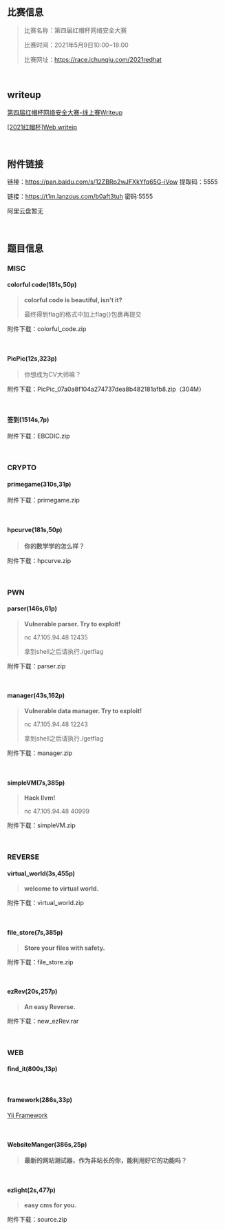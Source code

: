 ## 比赛信息

> 比赛名称：第四届红帽杯网络安全大赛
>
> 比赛时间：2021年5月9日10:00~18:00
>
> 比赛网址：https://race.ichunqiu.com/2021redhat

<br/>

## writeup

[第四届红帽杯网络安全大赛-线上赛Writeup](https://mp.weixin.qq.com/s/LFnqLf0KNY5tDBZe2wJM5Q)

[[2021红帽杯]Web writeip](https://blog.csdn.net/Anton__1/article/details/116605351)

<br/>

## 附件链接

链接：https://pan.baidu.com/s/12ZBRp2wJFXkYfq65G-iVow 提取码：5555

链接：https://t1m.lanzous.com/b0aft3tuh 密码:5555

阿里云盘暂无

<br/>

## 题目信息

### MISC

#### colorful code(181s,50p)

> **colorful code is beautiful, isn't it?**
>
> 最终得到flag的格式中加上flag{}包裹再提交

附件下载：colorful_code.zip

<br/>

#### PicPic(12s,323p)

> 你想成为CV大师嘛？

附件下载：PicPic_07a0a8f104a274737dea8b482181afb8.zip（304M）

<br/>

#### 签到(1514s,7p)

附件下载：EBCDIC.zip

<br/>

### CRYPTO

#### primegame(310s,31p)

附件下载：primegame.zip

<br/>

#### hpcurve(181s,50p)

> **你的数学学的怎么样？**

附件下载：hpcurve.zip

<br/>

### PWN

#### parser(146s,61p)

> **Vulnerable parser. Try to exploit!**
>
> nc 47.105.94.48 12435
>
> 拿到shell之后请执行./getflag

附件下载：parser.zip

<br/>

#### manager(43s,162p)

> **Vulnerable data manager. Try to exploit!**
>
> nc 47.105.94.48 12243
>
> 拿到shell之后请执行./getflag

附件下载：manager.zip

<br/>

#### simpleVM(7s,385p)

> **Hack llvm!**
>
> nc 47.105.94.48 40999

附件下载：simpleVM.zip

<br/>

### REVERSE

#### virtual_world(3s,455p)

> **welcome to virtual world.**

附件下载：virtual_world.zip

<br/>

#### file_store(7s,385p)

> **Store your files with safety.**

附件下载：file_store.zip

<br/>

#### ezRev(20s,257p)

> **An easy Reverse.**

附件下载：new_ezRev.rar

<br/>

### WEB

#### find_it(800s,13p)

<br/>

#### framework(286s,33p)

[Yii Framework](http://www.yiiframework.com/)

<br/>

#### WebsiteManger(386s,25p)

> **最新的网站测试器，作为非站长的你，能利用好它的功能吗？**

<br/>

#### ezlight(2s,477p)

> **easy cms for you.**

附件下载：source.zip

